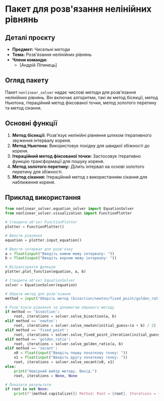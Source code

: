 # Пакет для розв'язання нелінійних рівнянь

## Деталі проєкту
- **Предмет:** Чисельні методи
- **Тема:** Розв'язання нелінійних рівнянь
- **Члени команди:**
  - [Андрій Літинець]


## Огляд пакету
Пакет `nonlinear_solver` надає числові методи для розв'язання нелінійних рівнянь. Він включає алгоритми, такі як метод бісекції, метод Ньютона, ітераційний метод фіксованої точки, метод золотого перетину та метод сікання.

## Основні функції
1. **Метод бісекції:** Розв'язує нелінійні рівняння шляхом ітеративного звуження інтервалу кореня.
2. **Метод Ньютона:** Використовує похідну для швидкої збіжності до кореня.
3. **Ітераційний метод фіксованої точки:** Застосовує ітеративно функцію трансформації для пошуку кореня.
4. **Метод золотого перетину:** Ділить інтервал на основі золотого перетину для збіжності.
5. **Метод сікання:** Ітераційний метод з використанням сікання для наближення кореня.

## Приклад використання
```python
from nonlinear_solver.equation_solver import EquationSolver
from nonlinear_solver.visualization import FunctionPlotter

# Створити об'єкт FunctionPlotter
plotter = FunctionPlotter()

# Ввести рівняння
equation = plotter.input_equation()

# Ввести інтервал для розв'язку
a = float(input("Введіть нижню межу інтервалу: "))
b = float(input("Введіть верхню межу інтервалу: "))

# Візуалізувати функцію
plotter.plot_function(equation, a, b)

# Створити об'єкт EquationSolver
solver = EquationSolver(equation)

# Обрати метод для розв'язання
method = input("Оберіть метод (bisection/newton/fixed_point/golden_ratio/secant): ").lower()

# Розв'язати рівняння за допомогою обраного методу
if method == 'bisection':
    root, iterations = solver.solve_bisection(a, b)
elif method == 'newton':
    root, iterations = solver.solve_newton(initial_guess=(a + b) / 2)
elif method == 'fixed_point':
    root, iterations = solver.solve_fixed_point_iteration(initial_guess=(a + b) / 2)
elif method == 'golden_ratio':
    root, iterations = solver.solve_golden_ratio(a, b)
elif method == 'secant':
    x0 = float(input("Введіть першу початкову точку: "))
    x1 = float(input("Введіть другу початкову точку: "))
    root, iterations = solver.solve_secant(x0, x1)
else:
    print("Невірний вибір методу. Вихід.")
    root, iterations = None, None

# Показати результати
if root is not None:
    print(f"{method.capitalize()} Method: Root = {root}, Iterations = {iterations}")
